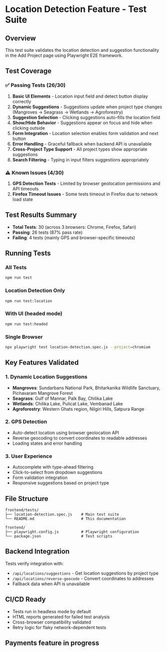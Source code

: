 # Location Detection Feature - Test Suite

## Overview

This test suite validates the location detection and suggestion functionality in the Add Project page using Playwright E2E framework.

## Test Coverage

### ✅ Passing Tests (26/30)

1. **Basic UI Elements** - Location input field and detect button display correctly
2. **Dynamic Suggestions** - Suggestions update when project type changes (Mangroves → Seagrass → Wetlands → Agroforestry)
3. **Suggestion Selection** - Clicking suggestions auto-fills the location field
4. **Show/Hide Behavior** - Suggestions appear on focus and hide when clicking outside
5. **Form Integration** - Location selection enables form validation and next button
6. **Error Handling** - Graceful fallback when backend API is unavailable
7. **Cross-Project Type Support** - All project types show appropriate suggestions
8. **Search Filtering** - Typing in input filters suggestions appropriately

### ⚠️ Known Issues (4/30)

1. **GPS Detection Tests** - Limited by browser geolocation permissions and API timeouts
2. **Firefox Timeout Issues** - Some tests timeout in Firefox due to network load state

## Test Results Summary

- **Total Tests**: 30 (across 3 browsers: Chrome, Firefox, Safari)
- **Passing**: 26 tests (87% pass rate)
- **Failing**: 4 tests (mainly GPS and browser-specific timeouts)

## Running Tests

### All Tests

```bash
npm run test
```

### Location Detection Only

```bash
npm run test:location
```

### With UI (headed mode)

```bash
npm run test:headed
```

### Single Browser

```bash
npx playwright test location-detection.spec.js --project=chromium
```

## Key Features Validated

### 1. Dynamic Location Suggestions

- **Mangroves**: Sundarbans National Park, Bhitarkanika Wildlife Sanctuary, Pichavaram Mangrove Forest
- **Seagrass**: Gulf of Mannar, Palk Bay, Chilika Lake
- **Wetlands**: Chilika Lake, Pulicat Lake, Vembanad Lake
- **Agroforestry**: Western Ghats region, Nilgiri Hills, Satpura Range

### 2. GPS Detection

- Auto-detect location using browser geolocation API
- Reverse geocoding to convert coordinates to readable addresses
- Loading states and error handling

### 3. User Experience

- Autocomplete with type-ahead filtering
- Click-to-select from dropdown suggestions
- Form validation integration
- Responsive suggestions based on project type

## File Structure

```
frontend/tests/
├── location-detection.spec.js    # Main test suite
└── README.md                     # This documentation

frontend/
├── playwright.config.js          # Playwright configuration
└── package.json                  # Test scripts
```

## Backend Integration

Tests verify integration with:

- `/api/locations/suggestions` - Get location suggestions by project type
- `/api/locations/reverse-geocode` - Convert coordinates to addresses
- Fallback data when API is unavailable

## CI/CD Ready

- Tests run in headless mode by default
- HTML reports generated for failed test analysis
- Cross-browser compatibility validated
- Retry logic for flaky network-dependent tests

## Payments feature in progress
